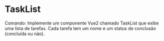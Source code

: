 # TaskList
Comando: Implemente um componente Vue2 chamado TaskList que exibe uma lista de tarefas. Cada tarefa tem um nome e um status de conclusão (concluída ou não).
